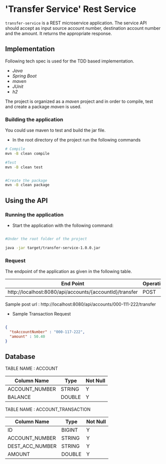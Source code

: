# 'Transfer Service' Rest Service

`transfer-service` is a REST microservice application.
The service API should accept as input source account number, destination account number and the amount.
It returns the appropriate response.

## Implementation

Following tech spec is used for the TDD based implementation.

- *Java*
- *Spring Boot*
- *maven*
- *JUnit*
- *h2*

The project is organized as a *maven* project and in order to compile, test and create a package *maven* is used.

### Building the application

You could use maven to test and build the jar file.

* In the root directory of the project run the following commands

```bash
# Compile
mvn -B clean compile

#Test
mvn -B clean test


#Create the package
mvn -B clean package

```

## Using the API

### Running the application

* Start the application with the following command:

```bash

#Under the root folder of the project

java -jar target/transfer-service-1.0.0.jar

```


### Request

The endpoint of the application as given in the following table.


|End Point                                                     | Operation    |Port  |
|--------------------------------------------------------------|--------------|------|
|http://localhost:8080/api/accounts/{accountId}/transfer       |POST          | 8080 |

Sample post url : http://localhost:8080/api/accounts/000-111-222/transfer


* Sample Transaction Request
```json

{
  "toAccountNumber" : "000-117-222",
  "amount" : 50.40
}

```

## Database

TABLE NAME : ACCOUNT

 |Column Name      | Type                | Not Null |
 |-----------------|---------------------|----------|
 |ACCOUNT_NUMBER   | STRING              | Y        |
 |BALANCE          | DOUBLE              | Y        |

TABLE NAME : ACCOUNT_TRANSACTION

 |Column Name                  | Type                | Not Null |
 |-----------------------------|---------------------|----------|
 |ID                           | BIGINT              | Y        |
 |ACCOUNT_NUMBER               | STRING              | Y        |
 |DEST_ACC_NUMBER              | STRING              | Y        |
 |AMOUNT                       | DOUBLE              | Y        |